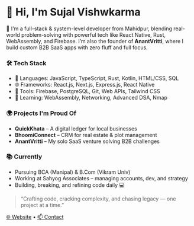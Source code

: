 # 👋 Hi, I'm Sujal Vishwkarma

🚀 I'm a full-stack & system-level developer from Mahidpur, blending real-world problem-solving with powerful tech like React Native, Rust, WebAssembly, and Firebase. I’m also the founder of **AnantVritti**, where I build custom B2B SaaS apps with zero fluff and full focus.

### 🛠️ Tech Stack
- 🔧 Languages: JavaScript, TypeScript, Rust, Kotlin, HTML/CSS, SQL
- 🌐 Frameworks: React.js, Next.js, Express.js, React Native
- 🧩 Tools: Firebase, PostgreSQL, Git, Web APIs, Tailwind CSS
- 🧠 Learning: WebAssembly, Networking, Advanced DSA, Nmap

### 🌍 Projects I'm Proud Of
- **QuickKhata** – A digital ledger for local businesses
- **BhoomiConnect** – CRM for real estate & plot management
- **AnantVritti** – My solo SaaS venture solving B2B challenges

### 📚 Currently
- Pursuing BCA (Manipal) & B.Com (Vikram Univ)
- Working at Sahyog Associates – managing accounts, dev, and strategy
- Building, breaking, and refining code daily 💻

> “Crafting code, cracking complexity, and chasing legacy — one project at a time.”

[🌐 Website](https://sujal-vishwkarma.web.app/) • [📫 Contact](mailto:sujal497@gmail.com)
